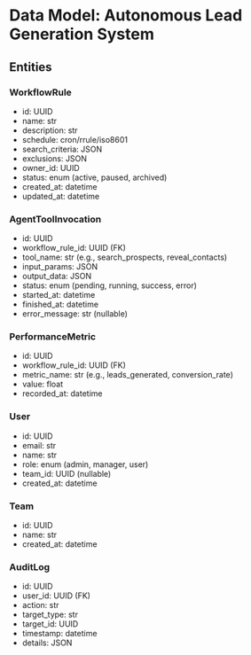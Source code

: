 # Data Model: Autonomous Lead Generation System

## Entities

### WorkflowRule
- id: UUID
- name: str
- description: str
- schedule: cron/rrule/iso8601
- search_criteria: JSON
- exclusions: JSON
- owner_id: UUID
- status: enum (active, paused, archived)
- created_at: datetime
- updated_at: datetime

### AgentToolInvocation
- id: UUID
- workflow_rule_id: UUID (FK)
- tool_name: str (e.g., search_prospects, reveal_contacts)
- input_params: JSON
- output_data: JSON
- status: enum (pending, running, success, error)
- started_at: datetime
- finished_at: datetime
- error_message: str (nullable)

### PerformanceMetric
- id: UUID
- workflow_rule_id: UUID (FK)
- metric_name: str (e.g., leads_generated, conversion_rate)
- value: float
- recorded_at: datetime

### User
- id: UUID
- email: str
- name: str
- role: enum (admin, manager, user)
- team_id: UUID (nullable)
- created_at: datetime

### Team
- id: UUID
- name: str
- created_at: datetime

### AuditLog
- id: UUID
- user_id: UUID (FK)
- action: str
- target_type: str
- target_id: UUID
- timestamp: datetime
- details: JSON
